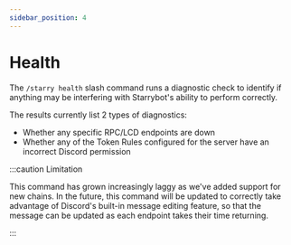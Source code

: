 ```yaml
---
sidebar_position: 4
---
```


# Health

The `/starry health` slash command runs a diagnostic check to identify if anything may be interfering with Starrybot's ability to perform correctly.

The results currently list 2 types of diagnostics:

* Whether any specific RPC/LCD endpoints are down
* Whether any of the Token Rules configured for the server have an incorrect Discord permission

:::caution Limitation

This command has grown increasingly laggy as we've added support for new chains. In the future, this command will be updated to correctly take advantage of Discord's built-in message editing feature, so that the message can be updated as each endpoint takes their time returning.

:::
